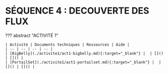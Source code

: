 # SÉQUENCE 4 : DECOUVERTE DES FLUX

??? abstract "ACTIVITÉ 1"

    | Activité | Documents techniques | Ressources | Aide |
    | -- | -- | -- | -- |
    | [BigBelly](./activite1/act1-bigbelly.md){:target="_blank"} |  | []() | []() |
    | [PortailSet](./activite1/act1-portailset.md){:target="_blank"} |  | []() | []() |

<!--
??? abstract "ACTIVITÉ 2"

    | Activité | Documents techniques | Ressources | Aide |
    | -- | -- | -- | -- |
    | [BigBelly](./activite2/act2-bigbelly.md){:target="_blank"} |  | []() | []() |

??? abstract "Mini-Projet"

    | Activité | Documents techniques | Ressources | Aide |
    | -- | -- | -- | -- |
    | [Xplorer](./mini-projet/xplorer.md){:target="_blank"} |  | []() | []() |

-->